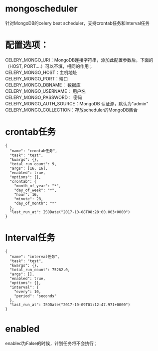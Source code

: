 # mongoscheduler


针对MongoDB的celery beat scheduler，支持crontab任务和Interval任务

# 配置选项：  
CELERY_MONGO_URI：MongoDB连接字符串，添加此配置参数后，下面的（HOST, PORT....）可以不填，相同的作用；  
CELERY_MONGO_HOST：主机地址  
CELERY_MONGO_PORT：端口  
CELERY_MONGO_DBNAME： 数据库  
CELERY_MONGO_USERNAME： 用户名  
CELERY_MONGO_PASSWORD： 密码  
CELERY_MONGO_AUTH_SOURCE：MongoDB 认证源，默认为"admin"  
CELERY_MONGO_COLLECTION：存放scheduler的MongoDB集合  
 

# crontab任务

    {
      "name": "crontab任务",
      "task": "test",
      "kwargs": {},
      "total_run_count": 9,
      "args": [16, 16],
      "enabled": true,
      "options": {},
      "crontab": {
        "month_of_year": "*",
        "day_of_week": "*",
        "hour": 16,
        "minute": 28,
        "day_of_month": "*"
      },
      "last_run_at": ISODate("2017-10-08T08:28:00.003+0000")
    }

# Interval任务

    {
      "name": "interval任务",
      "task": "test",
      "kwargs": {},
      "total_run_count": 75262.0,
      "args": [],
      "enabled": true,
      "options": {},
      "interval": {
        "every": 10,
        "period": "seconds"
      },
      "last_run_at": ISODate("2017-10-09T01:12:47.971+0000")
    }

# enabled  
  
enabled为False的时候，计划任务将不会执行；
